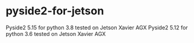 # pyside2-for-jetson

Pyside2 5.15 for python 3.8 tested on Jetson Xavier AGX
Pyside2 5.12 for python 3.6 tested on Jetson Xavier AGX
